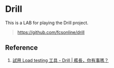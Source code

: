 # Drill

This is a LAB for playing the Drill project.

> https://github.com/fcsonline/drill

## Reference

1. [試用 Load testing 工具 \- Drill \| 艦長，你有事嗎？](https://chengweichen.com/2021/07/drill-load-testing.html#drill-benchmark-file-%e8%88%87-ansible-%e7%9b%b8%e4%bc%bc%e7%9a%84%e5%9c%b0%e6%96%b9)

